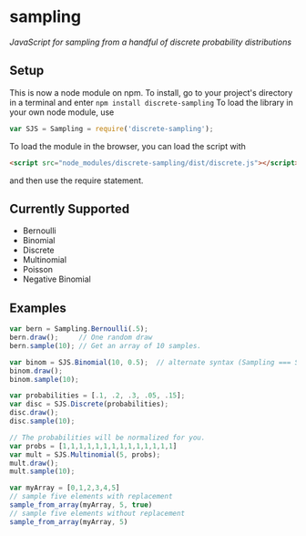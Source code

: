 # sampling

_JavaScript for sampling from a handful of discrete probability distributions_

## Setup
This is now a node module on npm. To install, go to your project's directory in
a terminal and enter
```npm install discrete-sampling```
To load the library in your own node module, use
```javascript
var SJS = Sampling = require('discrete-sampling');
```
To load the module in the browser, you can load the script with
```html
<script src="node_modules/discrete-sampling/dist/discrete.js"></script>
```
and then use the require statement.

## Currently Supported

- Bernoulli
- Binomial
- Discrete
- Multinomial
- Poisson
- Negative Binomial

## Examples

```javascript
var bern = Sampling.Bernoulli(.5);
bern.draw();     // One random draw
bern.sample(10); // Get an array of 10 samples. 
```
```javascript
var binom = SJS.Binomial(10, 0.5);  // alternate syntax (Sampling === SJS)
binom.draw();
binom.sample(10);
```
```javascript
var probabilities = [.1, .2, .3, .05, .15];
var disc = SJS.Discrete(probabilities);
disc.draw(); 
disc.sample(10); 
```
```javascript
// The probabilities will be normalized for you. 
var probs = [1,1,1,1,1,1,1,1,1,1,1,1,1,1]
var mult = SJS.Multinomial(5, probs);
mult.draw();
mult.sample(10);
```
```javascript
var myArray = [0,1,2,3,4,5]
// sample five elements with replacement
sample_from_array(myArray, 5, true)
// sample five elements without replacement
sample_from_array(myArray, 5)
```


